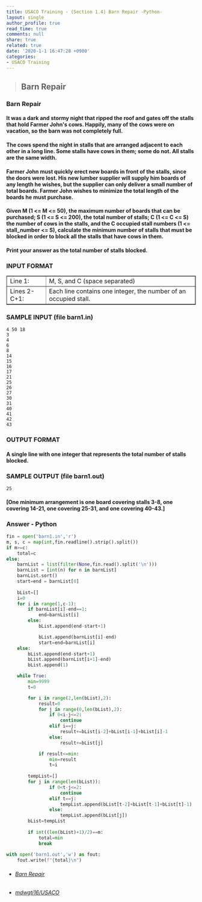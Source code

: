 ```yaml
---
title: USACO Training - (Section 1.4) Barn Repair -Python-
layout: single
author_profile: true
read_time: true
comments: null
share: true
related: true
date: '2020-1-1 16:47:28 +0900'
categories:
- USACO Training
---
```


> ## Barn Repair

### Barn Repair
#### It was a dark and stormy night that ripped the roof and gates off the stalls that hold Farmer John's cows. Happily, many of the cows were on vacation, so the barn was not completely full.

#### The cows spend the night in stalls that are arranged adjacent to each other in a long line. Some stalls have cows in them; some do not. All stalls are the same width.

#### Farmer John must quickly erect new boards in front of the stalls, since the doors were lost. His new lumber supplier will supply him boards of any length he wishes, but the supplier can only deliver a small number of total boards. Farmer John wishes to minimize the total length of the boards he must purchase.

#### Given M (1 <= M <= 50), the maximum number of boards that can be purchased; S (1 <= S <= 200), the total number of stalls; C (1 <= C <= S) the number of cows in the stalls, and the C occupied stall numbers (1 <= stall_number <= S), calculate the minimum number of stalls that must be blocked in order to block all the stalls that have cows in them.

#### Print your answer as the total number of stalls blocked.

### INPUT FORMAT

<table border="1">
<tbody><tr> <td> Line 1: </td> <td>M, S, and C (space separated) </td>
</tr><tr> <td> Lines 2-C+1: </td> <td> Each line contains one integer, the
number of an occupied stall.
</td></tr></tbody></table>


### SAMPLE INPUT (file barn1.in)
	4 50 18
	3
	4
	6
	8
	14
	15
	16
	17
	21
	25
	26
	27
	30
	31
	40
	41
	42
	43
	
### OUTPUT FORMAT

#### A single line with one integer that represents the total number of stalls blocked.

### SAMPLE OUTPUT (file barn1.out)
	25
	
#### [One minimum arrangement is one board covering stalls 3-8, one covering 14-21, one covering 25-31, and one covering 40-43.]
		
### Answer - Python
```python
fin = open('barn1.in','r')
m, s, c = map(int,fin.readline().strip().split())
if m>=c:
    total=c
else:
    barnList = list(filter(None,fin.read().split('\n')))
    barnList = [int(n) for n in barnList]
    barnList.sort()
    start=end = barnList[0]
    
    bList=[]
    i=0
    for i in range(1,c-1):
        if barnList[i]-end==1:
            end=barnList[i]
        else:
            bList.append(end-start+1)

            bList.append(barnList[i]-end)
            start=end=barnList[i]
    else:
        bList.append(end-start+1)
        bList.append(barnList[i+1]-end)
        bList.append(1)

    while True:    
        min=9999
        t=0

        for i in range(2,len(bList),2):
            result=0
            for j in range(0,len(bList),2):
                if 0<i-j<=2:
                    continue
                elif i==j:
                    result+=bList[i-2]+bList[i-1]+bList[i]-1
                else:
                    result+=bList[j]

            if result<=min:
                min=result
                t=i
        
        tempList=[]
        for j in range(len(bList)):
                if 0<t-j<=2:
                    continue
                elif t==j:
                    tempList.append(bList[t-2]+bList[t-1]+bList[t]-1)
                else:
                    tempList.append(bList[j])
        bList=tempList        
        
        if int((len(bList)+1)/2)==m:
            total=min
            break
            
with open('barn1.out','w') as fout:
    fout.write(f"{total}\n")
```

* ###### [Barn Repair]
* ###### [mdwgti16/USACO]

[Barn Repair]: https://train.usaco.org/usacoprob2?a=miQqOSmwjhm&S=barn1
[mdwgti16/USACO]: https://github.com/mdwgti16/USACO/tree/master/USACO/Chapter%201/Section%201.4